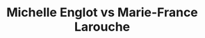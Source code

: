 ---
title: Michelle Englot vs Marie-France Larouche
player1:
  name: Englot, Michelle
  percent: 78
  wins: 1
  losses: 2
player2:
  name: Larouche, Marie-France
  percent: 77
  wins: 2
  losses: 1
games:
- player1:
    team: SK
    position: Fourth
    percent: 81
    win: 1
    loss: 0
  player2:
    team: QC
    position: Fourth
    percent: 74
    win: 0
    loss: 1
  event: Hearts
  year: 2001
  draw: Round Robin(9)
  score: SK 7 - QC 6
- player1:
    team: SK
    position: Fourth
    percent: 79
    win: 0
    loss: 1
  player2:
    team: QC
    position: Fourth
    percent: 75
    win: 1
    loss: 0
  event: Hearts
  year: 2008
  draw: Round Robin(1)
  score: QC 9 - SK 6
- player1:
    team: SK
    position: Fourth
    percent: 75
    win: 0
    loss: 1
  player2:
    team: QC
    position: Fourth
    percent: 82
    win: 1
    loss: 0
  event: Hearts
  year: 2012
  draw: Round Robin(14)
  score: QC 10 - SK 6
- player1:
    team: RID
    position: Fourth
    percent: 72
    win: 1
    loss: 0
  player2:
    team: LAR
    position: Fourth
    percent: 67
    win: 0
    loss: 1
  event: Trials (Women)
  year: 2001
  draw: Round Robin(3)
  score: LAR 8 - RID 9
---